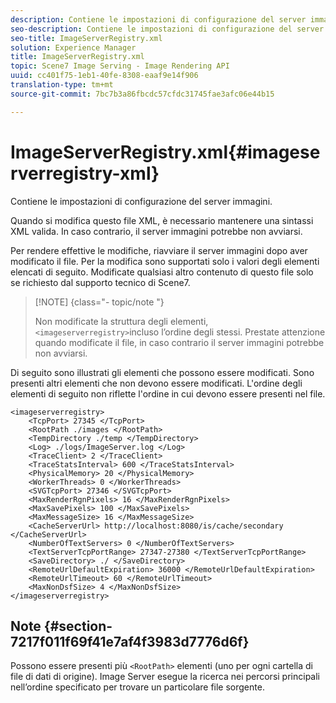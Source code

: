 ```yaml
---
description: Contiene le impostazioni di configurazione del server immagini.
seo-description: Contiene le impostazioni di configurazione del server immagini.
seo-title: ImageServerRegistry.xml
solution: Experience Manager
title: ImageServerRegistry.xml
topic: Scene7 Image Serving - Image Rendering API
uuid: cc401f75-1eb1-40fe-8308-eaaf9e14f906
translation-type: tm+mt
source-git-commit: 7bc7b3a86fbcdc57cfdc31745fae3afc06e44b15

---
```



# ImageServerRegistry.xml{#imageserverregistry-xml}

Contiene le impostazioni di configurazione del server immagini.

Quando si modifica questo file XML, è necessario mantenere una sintassi XML valida. In caso contrario, il server immagini potrebbe non avviarsi.

Per rendere effettive le modifiche, riavviare il server immagini dopo aver modificato il file. Per la modifica sono supportati solo i valori degli elementi elencati di seguito. Modificate qualsiasi altro contenuto di questo file solo se richiesto dal supporto tecnico di Scene7.

>[!NOTE] {class=&quot;- topic/note &quot;}
>
>Non modificate la struttura degli elementi, `<imageserverregistry>`incluso l’ordine degli stessi. Prestate attenzione quando modificate il file, in caso contrario il server immagini potrebbe non avviarsi.

Di seguito sono illustrati gli elementi che possono essere modificati. Sono presenti altri elementi che non devono essere modificati. L&#39;ordine degli elementi di seguito non riflette l&#39;ordine in cui devono essere presenti nel file.

```
<imageserverregistry>
    <TcpPort> 27345 </TcpPort>    
    <RootPath ./images </RootPath>
    <TempDirectory ./temp </TempDirectory>
    <Log> ./logs/ImageServer.log </Log>
    <TraceClient> 2 </TraceClient>
    <TraceStatsInterval> 600 </TraceStatsInterval>
    <PhysicalMemory> 20 </PhysicalMemory>
    <WorkerThreads> 0 </WorkerThreads>
    <SVGTcpPort> 27346 </SVGTcpPort>
    <MaxRenderRgnPixels> 16 </MaxRenderRgnPixels>
    <MaxSavePixels> 100 </MaxSavePixels>
    <MaxMessageSize> 16 </MaxMessageSize>
    <CacheServerUrl> http://localhost:8080/is/cache/secondary </CacheServerUrl>
    <NumberOfTextServers> 0 </NumberOfTextServers>
    <TextServerTcpPortRange> 27347-27380 </TextServerTcpPortRange>
    <SaveDirectory> ./ </SaveDirectory>
    <RemoteUrlDefaultExpiration> 36000 </RemoteUrlDefaultExpiration>
    <RemoteUrlTimeout> 60 </RemoteUrlTimeout>
    <MaxNonDsfSize> 4 </MaxNonDsfSize>
</imageserverregistry>
```

## Note {#section-7217f011f69f41e7af4f3983d7776d6f}

Possono essere presenti più `<RootPath>` elementi (uno per ogni cartella di file di dati di origine). Image Server esegue la ricerca nei percorsi principali nell’ordine specificato per trovare un particolare file sorgente.
